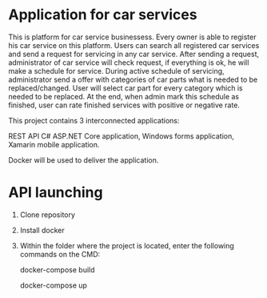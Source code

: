 # Application for car services 

This is platform for car service businessess. Every owner is able to register his car service on this platform. Users can search all registered car services and send a request for servicing in any car service. After sending a request, administrator of car service will check request, if everything is ok, he will make a schedule for service. During active schedule of servicing, administrator send a offer with categories of car parts what is needed to be replaced/changed. User will select car part for every category which is needed to be replaced. At the end, when admin mark this schedule as finished, user can rate finished services with positive or negative rate.



This project contains 3 interconnected applications:

REST API C# ASP.NET Core application,
Windows forms application,
Xamarin mobile application.

Docker will be used to deliver the application.
# API launching
1. Clone repository
2. Install docker
3. Within the folder where the project is located, enter the following commands on the CMD:

   docker-compose build
   
   docker-compose up
